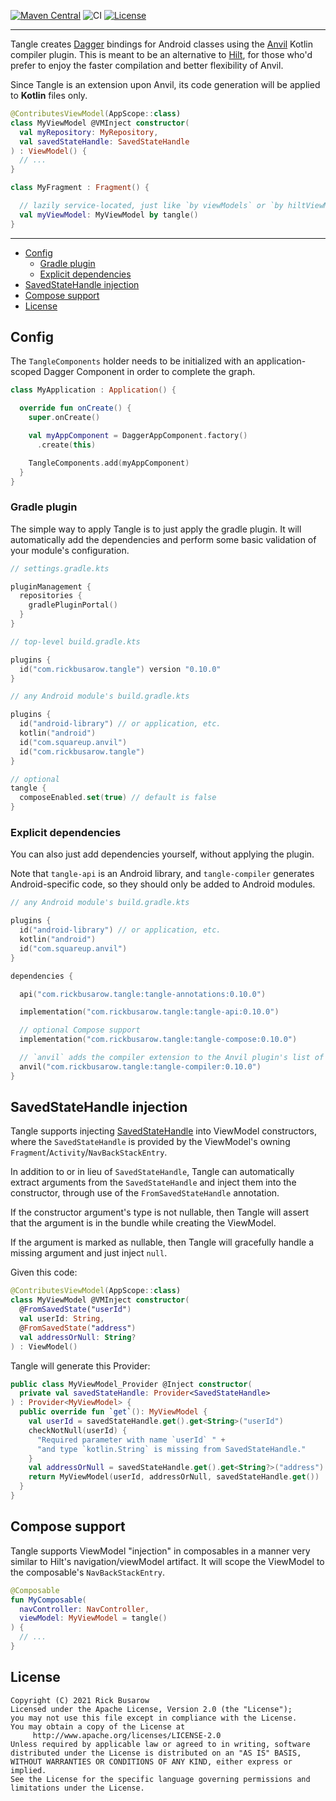 [![Maven Central](https://maven-badges.herokuapp.com/maven-central/com.rickbusarow.tangle/tangle-api/badge.svg)](https://search.maven.org/search?q=com.rickbusarow.tangle)
![CI](https://github.com/RBusarow/hermit/workflows/CI/badge.svg)
[![License](https://img.shields.io/badge/License-Apache%202.0-blue.svg)](https://opensource.org/licenses/Apache-2.0)

___

Tangle creates [Dagger] bindings for Android classes using the [Anvil] Kotlin compiler plugin.
This is meant to be an alternative to [Hilt], for those who'd prefer to enjoy the faster compilation
and better flexibility of Anvil.

Since Tangle is an extension upon Anvil, its code generation will be applied to **Kotlin** files only.

``` Kotlin
@ContributesViewModel(AppScope::class)
class MyViewModel @VMInject constructor(
  val myRepository: MyRepository,
  val savedStateHandle: SavedStateHandle
) : ViewModel() {
  // ...
}

class MyFragment : Fragment() {

  // lazily service-located, just like `by viewModels` or `by hiltViewModel`
  val myViewModel: MyViewModel by tangle()
}
```

____
<!--- TOC -->

* [Config](#config)
  * [Gradle plugin](#gradle-plugin)
  * [Explicit dependencies](#explicit-dependencies)
* [SavedStateHandle injection](#savedstatehandle-injection)
* [Compose support](#compose-support)
* [License](#license)

<!--- END -->
 

## Config

The `TangleComponents` holder needs to be initialized with an application-scoped Dagger Component in
order to complete the graph.

``` Kotlin
class MyApplication : Application() {

  override fun onCreate() {
    super.onCreate()

    val myAppComponent = DaggerAppComponent.factory()
      .create(this)

    TangleComponents.add(myAppComponent)
  }
}
```

### Gradle plugin

The simple way to apply Tangle is to just apply the gradle plugin. It will automatically add the
dependencies and perform some basic validation of your module's configuration.

```kotlin
// settings.gradle.kts

pluginManagement {
  repositories {
    gradlePluginPortal()
  }
}
```

```kotlin
// top-level build.gradle.kts

plugins {
  id("com.rickbusarow.tangle") version "0.10.0"
}
```

```kotlin
// any Android module's build.gradle.kts

plugins {
  id("android-library") // or application, etc.
  kotlin("android")
  id("com.squareup.anvil")
  id("com.rickbusarow.tangle")
}

// optional
tangle {
  composeEnabled.set(true) // default is false
}
```

### Explicit dependencies

You can also just add dependencies yourself, without applying the plugin.

Note that `tangle-api` is an Android library, and `tangle-compiler` generates Android-specific code,
so they should only be added to Android modules.

```kotlin
// any Android module's build.gradle.kts

plugins {
  id("android-library") // or application, etc.
  kotlin("android")
  id("com.squareup.anvil")
}

dependencies {

  api("com.rickbusarow.tangle:tangle-annotations:0.10.0")

  implementation("com.rickbusarow.tangle:tangle-api:0.10.0")

  // optional Compose support
  implementation("com.rickbusarow.tangle:tangle-compose:0.10.0")

  // `anvil` adds the compiler extension to the Anvil plugin's list of code generators
  anvil("com.rickbusarow.tangle:tangle-compiler:0.10.0")
}
```


## SavedStateHandle injection

Tangle supports injecting [SavedStateHandle] into ViewModel constructors,
where the `SavedStateHandle` is provided by the ViewModel's owning `Fragment`/`Activity`/`NavBackStackEntry`.

In addition to or in lieu of `SavedStateHandle`, Tangle can automatically extract arguments 
from the `SavedStateHandle` and inject them into the constructor, 
through use of the `FromSavedStateHandle` annotation.

If the constructor argument's type is not nullable, then Tangle will assert that the argument
is in the bundle while creating the ViewModel.

If the argument is marked as nullable, 
then Tangle will gracefully handle a missing argument and just inject `null`.

Given this code:
``` Kotlin
@ContributesViewModel(AppScope::class)
class MyViewModel @VMInject constructor(
  @FromSavedState("userId")
  val userId: String,
  @FromSavedState("address")
  val addressOrNull: String?
) : ViewModel()
```
Tangle will generate this Provider:
``` Kotlin
public class MyViewModel_Provider @Inject constructor(
  private val savedStateHandle: Provider<SavedStateHandle>
) : Provider<MyViewModel> {
  public override fun `get`(): MyViewModel {
    val userId = savedStateHandle.get().get<String>("userId")
    checkNotNull(userId) {
      "Required parameter with name `userId` " +
      "and type `kotlin.String` is missing from SavedStateHandle."
    }
    val addressOrNull = savedStateHandle.get().get<String?>("address")
    return MyViewModel(userId, addressOrNull, savedStateHandle.get())
  }
}
```


## Compose support

Tangle supports ViewModel "injection" in composables in a manner very similar to Hilt's
navigation/viewModel artifact. It will scope the ViewModel to the composable's `NavBackStackEntry`.

``` Kotlin
@Composable
fun MyComposable(
  navController: NavController,
  viewModel: MyViewModel = tangle()
) {
  // ...
}
```

## License

``` text
Copyright (C) 2021 Rick Busarow
Licensed under the Apache License, Version 2.0 (the "License");
you may not use this file except in compliance with the License.
You may obtain a copy of the License at
     http://www.apache.org/licenses/LICENSE-2.0
Unless required by applicable law or agreed to in writing, software
distributed under the License is distributed on an "AS IS" BASIS,
WITHOUT WARRANTIES OR CONDITIONS OF ANY KIND, either express or implied.
See the License for the specific language governing permissions and
limitations under the License.
```

[Anvil]:https://github.com/square/anvil
[Dagger]:https://dagger.dev
[Hilt]:https://dagger.dev/hilt/view-model.html
[SavedStateHandle]:https://developer.android.com/topic/libraries/architecture/viewmodel-savedstate
